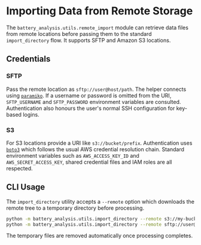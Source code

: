 # Importing Data from Remote Storage

The `battery_analysis.utils.remote_import` module can retrieve data files from
remote locations before passing them to the standard `import_directory` flow.
It supports SFTP and Amazon S3 locations.

## Credentials

### SFTP

Pass the remote location as `sftp://user@host/path`.  The helper connects using
[`paramiko`](https://www.paramiko.org/).  If a username or password is omitted
from the URI, `SFTP_USERNAME` and `SFTP_PASSWORD` environment variables are
consulted.  Authentication also honours the user's normal SSH configuration for
key-based logins.

### S3

For S3 locations provide a URI like `s3://bucket/prefix`.  Authentication uses
[`boto3`](https://boto3.amazonaws.com) which follows the usual AWS credential
resolution chain.  Standard environment variables such as `AWS_ACCESS_KEY_ID`
and `AWS_SECRET_ACCESS_KEY`, shared credential files and IAM roles are all
respected.

## CLI Usage

The `import_directory` utility accepts a `--remote` option which downloads the
remote tree to a temporary directory before processing.

```bash
python -m battery_analysis.utils.import_directory --remote s3://my-bucket/data --dry-run
python -m battery_analysis.utils.import_directory --remote sftp://user@example.com/path
```

The temporary files are removed automatically once processing completes.
